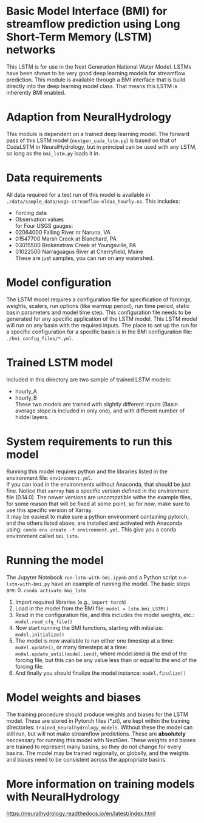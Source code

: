 # Basic Model Interface (BMI) for streamflow prediction using Long Short-Term Memory (LSTM) networks
This LSTM is for use in the Next Generation National Water Model. LSTMs have been shown to be very good deep learning models for streamflow prediction. This module is available through a BMI interface that is build directly into the deep learning model class. That means this LSTM is inherently BMI enabled.  

# Adaption from NeuralHydrology
This module is dependent on a trained deep learning model. The forward pass of this LSTM model (`nextgen_cuda_lstm.py`) is based on that of CudaLSTM in NeuralHydrology, but in principal can be used with any LSTM, so long as the `bmi_lstm.py` loads it in.  

# Data requirements
All data required for a test run of this model is available in `./data/sample_data/usgs-streamflow-nldas_hourly.nc`. This includes:
* Forcing data
* Observation values  
for Four USGS gauges:
* 02064000 Falling River nr Naruna, VA
* 01547700 Marsh Creek at Blanchard, PA
* 03015500 Brokenstraw Creek at Youngsville, PA
* 01022500 Narraguagus River at Cherryfield, Maine  
These are just samples, you can run on any watershed.   

# Model configuration
The LSTM model requires a configuration file for specification of forcings, weights, scalers, run options (like warmup period), run time period, static basin parameters and model time step. This configuration file needs to be generated for any specific application of the LSTM model.
This LSTM model will run on any basin with the required inputs. The place to set up the run for a specific configuration for a specific basin is in the BMI configuration file: `./bmi_config_files/*.yml`.

# Trained LSTM model
Included in this directory are two sample of trained LSTM models:
* hourly_A
* hourly_B  
These two models are trained with slightly different inputs (Basin average slope is included in only one), and with different number of hiddel layers.

# System requirements to run this model
Running this model requires python and the libraries listed in the environment file: `environment.yml`.  
If you can load in the environments without Anaconda, that should be just fine. Notice that `xarray` has a specific version defined in the environment file (0.14.0). The newer versions are uncompatible withe the example files, for some reason that will be fixed at some point, so for now, make sure to use this specific version of Xarray.  
It may be easiest to make sure a python environment containing pytorch, and the others listed above, are installed and activated with Anaconda using: `conda env create -f environment.yml`. This give you a conda environment called `bmi_lstm`.  

# Running the model
The Jupyter Notebook `run-lstm-with-bmi.ipynb` and a Python script `run-lstm-with-bmi.py` have an example of running the model. The basic steps are:
0. `conda activate bmi_lstm`
1. Import required libraries (e.g., `import torch`)
2. Load in the model from the BMI file: `model = lstm.bmi_LSTM()`
3. Read in the configuration file, and this includes the model weights, etc.: `model.read_cfg_file()`
4. Now start running the BMI functions, starting with initialize: `model.initialize()`
5. The model is now available to run either one timestep at a time: `model.update()`, or many timesteps at a time: `model.update_until(model.iend)`, where model.iend is the end of the forcing file, but this can be any value less than or equal to the end of the forcing file.
6. And finally you should finalize the model instance: `model.finalize()`

# Model weights and biases
The training procedure should produce weights and biases for the LSTM model. These are stored in Pytorch files (*.pt), are kept within the training directories: `trained_neuralhydrology_models`. Without these the model can still run, but will not make streamflow predictions. These are **absolutely** neccessary for running this model with NextGen. These weights and biases are trained to represent many basins, so they do not change for every basins. The model may be trained regionally, or globally, and the weights and biases need to be consistent across the appropriate basins.

# More information on training models with NeuralHydrology
https://neuralhydrology.readthedocs.io/en/latest/index.html